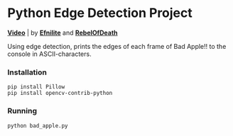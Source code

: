 # Python Edge Detection Project

**[Video](https://www.youtube.com/watch?v=SwfUHPLyQmo)** | by **[Efnilite](https://github.com/Efnilite)** and **[RebelOfDeath](https://github.com/RebelOfDeath)**

Using edge detection, prints the edges of each frame of Bad Apple!! to the console in ASCII-characters. 

### Installation

```
pip install Pillow
pip install opencv-contrib-python
```

### Running

```
python bad_apple.py
```
